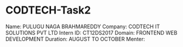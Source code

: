 # CODTECH-Task2
Name: PULUGU NAGA BRAHMAREDDY 
Company: CODTECH IT SOLUTIONS PVT LTD 
Intern ID: CT12DS2017
Domain: FRONTEND WEB DEVELOPMENT
Duration:  AUGUST TO OCTOBER 
Menter:
